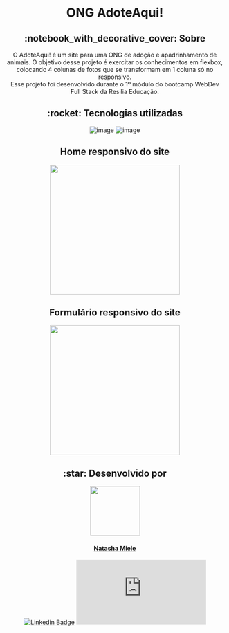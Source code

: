 <h1 align="center">ONG AdoteAqui!</h1>

<div align="center">
<h2> :notebook_with_decorative_cover: Sobre</h2>
<p> O AdoteAqui! é um site para uma ONG de adoção e apadrinhamento de animais. O objetivo desse projeto é exercitar os conhecimentos em flexbox, colocando 4 colunas de fotos que se transformam em 1 coluna só no responsivo.<br>
Esse projeto foi desenvolvido durante o 1º módulo do bootcamp WebDev Full Stack da Resilia Educação.</p> 
</div>

<div align="center">
<h2>:rocket: Tecnologias utilizadas</h2>

 ![image](https://img.shields.io/badge/HTML5-E34F26?style=for-the-badge&logo=html5&logoColor=white) ![image](https://img.shields.io/badge/CSS3-1572B6?style=for-the-badge&logo=css3&logoColor=white)
 </div>
 
<div align="center">
 <h2>Home responsivo do site</h2>
 <img src="https://user-images.githubusercontent.com/88165788/145702320-e160d87d-72ab-4aea-a708-3abd30be83fb.png" width="300px;" alt=""> 
 </div>
 
 <div align="center">
 <h2>Formulário responsivo do site</h2>
 <img src="https://user-images.githubusercontent.com/88165788/145702432-035ccfca-e80d-494f-8c8c-d3ba58f7efbd.png" width="300px;" alt="">
 </div>

<div align="center">
<h2 align="center">:star: Desenvolvido por</h2> 

<a href="https://www.linkedin.com/in/natashamiele/" target="_blank"><img src="https://user-images.githubusercontent.com/88165788/145696927-a0eed676-eac1-4765-a958-d7005bd3ca78.jpg" width="115px;" alt=""><br>
 <h4>Natasha Miele</h4></a>
 
[![Linkedin Badge](https://img.shields.io/badge/-Natasha-blue?style=flat-square&logo=Linkedin&logoColor=white&link=https://www.linkedin.com/in/natashamiele/)](https://www.linkedin.com/in/natashamiele/) 
[![Gmail Badge](https://img.shields.io/badge/-mielenatasha@gmail.com-c14438?style=flat-square&logo=Gmail&logoColor=white&link=mailto:,ieçenatasha@gmail.com)](mailto:mielenatasha@gmail.com)
 </div>

